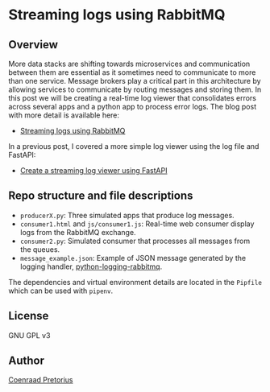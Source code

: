 # Streaming logs using RabbitMQ

## Overview

More data stacks are shifting towards microservices and communication between them are essential as it sometimes need to communicate to more than one service. Message brokers play a critical part in this architecture by allowing services to communicate by routing messages and storing them. In this post we will be creating a real-time log viewer that consolidates errors across several apps and a python app to process error logs. The blog post with more detail is available here:

- [Streaming logs using RabbitMQ](https://h3xagn.com/streaming-logs-using-rabbitmq/)

In a previous post, I covered a more simple log viewer using the log file and FastAPI:

- [Create a streaming log viewer using FastAPI](https://h3xagn.com/create-a-streaming-log-viewer-using-fastapi/)

## Repo structure and file descriptions

- `producerX.py`: Three simulated apps that produce log messages.
- `consumer1.html` and `js/consumer1.js`: Real-time web consumer display logs from the RabbitMQ exchange.
- `consumer2.py`: Simulated consumer that processes all messages from the queues.
- `message_example.json`: Example of JSON message generated by the logging handler, [python-logging-rabbitmq](https://pypi.org/project/python-logging-rabbitmq/).

The dependencies and virtual environment details are located in the `Pipfile` which can be used with `pipenv`.

## License

GNU GPL v3

## Author

[Coenraad Pretorius](https://h3xagn.com/coenraad-pretorius/)
